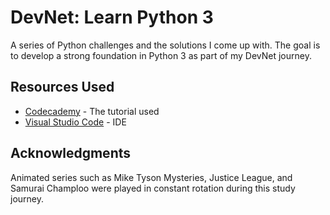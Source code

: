 # DevNet: Learn Python 3

A series of Python challenges and the solutions I come up with. The goal is to develop a strong foundation in Python 3 as part of my DevNet journey.

## Resources Used

* [Codecademy](https://www.codecademy.com/learn/learn-python-3) - The tutorial used
* [Visual Studio Code](https://code.visualstudio.com/) - IDE

## Acknowledgments

Animated series such as Mike Tyson Mysteries, Justice League, and Samurai Champloo were played in constant rotation during this study journey.
